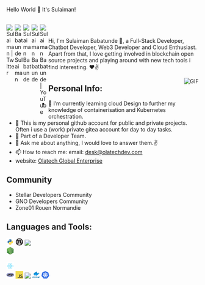 Hello World 👋 It's Sulaiman!

<br/> <a href="https://twitter.com/sakigo_09"> <img align="left" alt="Sulaiman | Twitter" width="22px" src="https://cdn.jsdelivr.net/npm/simple-icons@v3/icons/twitter.svg" /> </a> <a href="https://www.linkedin.com/in/sulaiman-babatunde-28789b145?utm_source=share&utm_campaign=share_via&utm_content=profile&utm_medium=ios_app"> <img align="left" alt="Babatunde Sulaiman" width="22px" src="https://cdn.jsdelivr.net/npm/simple-icons@v3/icons/linkedin.svg" /> </a> <img align="left" alt="Sulaiman Babatunde" width="22px" src="https://cdn.jsdelivr.net/npm/simple-icons@v3/icons/medium.svg" /> <a href="https://www.instagram.com/sakigo_09/"> <img align="left" alt="Sulaiman Babatunde" width="22px" src="https://cdn.jsdelivr.net/npm/simple-icons@v3/icons/instagram.svg" /> </a> <a href="https://www.youtube.com/watch?v=eXlaZbQ0TiY&t=3s"> <img align="left" alt="Sulaiman Babatunde | YouTube" width="22px" src="https://cdn.jsdelivr.net/npm/simple-icons@v3/icons/youtube.svg" /> </a> <br /> <br />
Hi, I'm Sulaiman Babatunde 🙌, a Full-Stack Developer, Chatbot Developer, Web3 Developer and Cloud Enthusiast. Apart from that, I love getting involved in blockchain open source projects and playing around with new tech tools i find interesting. ❤✌

<img align="right" alt="GIF" src="https://i.giphy.com/media/v1.Y2lkPTc5MGI3NjExM2R1Y2loaGgydndqZXg1enVvbTZ5MXAxOG1hM3ZpMmduYWFlajZwMSZlcD12MV9pbnRlcm5hbF9naWZfYnlfaWQmY3Q9Zw/A3YdACvScgYiERTws8/giphy.gif" />

## Personal Info:

- 🔭 I’m currently learning cloud Design to further my knowledge of containerisation and Kubernetes orchestration.
- 🔭 This is my personal github account for public and private projects. Often i use a (work) private gitea account for day to day tasks.
- 👯 Part of a Developer Team.
- 💬 Ask me about anything, I would love to answer them.✌
- 📫 How to reach me: email: desk@olatechdev.com
- website: [Olatech Global Enterprise](https://olatechdev.com)
## Community

- Stellar Developers Community
- GNO Developers Community
- Zone01 Rouen Normandie
## Languages and Tools:

<code><img height="20" src="https://raw.githubusercontent.com/github/explore/80688e429a7d4ef2fca1e82350fe8e3517d3494d/topics/python/python.png"></code> <code><img height="20" src="https://raw.githubusercontent.com/github/explore/80688e429a7d4ef2fca1e82350fe8e3517d3494d/topics/rust/rust.png"></code> <code><img height="20" src="https://raw.githubusercontent.com/github/explore/80688e429a7d4ef2fca1e82350fe8e3517d3494d/topics/golang/golang.png"></code>
<code>
<img height="20" src="https://raw.githubusercontent.com/github/explore/80688e429a7d4ef2fca1e82350fe8e3517d3494d/topics/nodejs/nodejs.png"> </code><code>
<img height="20" src="https://raw.githubusercontent.com/github/explore/80688e429a7d4ef2fca1e82350fe8e3517d3494d/topics/react/react.png">  </code>
<code><img height="20" src="https://raw.githubusercontent.com/github/explore/80688e429a7d4ef2fca1e82350fe8e3517d3494d/topics/php/php.png"></code> <code><img height="20" src="https://raw.githubusercontent.com/github/explore/80688e429a7d4ef2fca1e82350fe8e3517d3494d/topics/javascript/javascript.png"></code> <code><img height="20" src="https://raw.githubusercontent.com/github/explore/80688e429a7d4ef2fca1e82350fe8e3517d3494d/topics/makefile/makefile.png"></code> <code><img height="20" src="https://raw.githubusercontent.com/github/explore/80688e429a7d4ef2fca1e82350fe8e3517d3494d/topics/docker/docker.png"></code> <code><img height="20" src="https://raw.githubusercontent.com/github/explore/80688e429a7d4ef2fca1e82350fe8e3517d3494d/topics/kubernetes/kubernetes.png"></code>

<!-- <img alt="Sulaiman's github stats" src="https://github-readme-stats.vercel.app/api?username=Olawale-22&amp;show_icons=true&amp;hide_border=true"> -->
